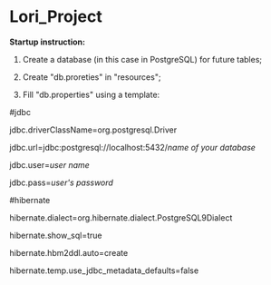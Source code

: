 # Lori_Project

**Startup instruction:**

1) Create a database (in this case in PostgreSQL) for future tables;

2) Create "db.proreties" in "resources";

3) Fill "db.properties" using a template:

\#jdbc

jdbc.driverClassName=org.postgresql.Driver 

jdbc.url=jdbc:postgresql://localhost:5432/*name of your database* 

jdbc.user=*user name* 

jdbc.pass=*user's password* 


\#hibernate

hibernate.dialect=org.hibernate.dialect.PostgreSQL9Dialect 

hibernate.show_sql=true 

hibernate.hbm2ddl.auto=create 

hibernate.temp.use_jdbc_metadata_defaults=false 
